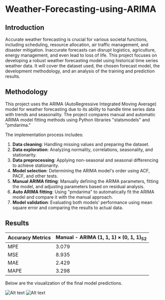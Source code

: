 # Weather-Forecasting-using-ARIMA
## Introduction

Accurate weather forecasting is crucial for various societal functions, including scheduling, resource allocation, air traffic management, and disaster mitigation. Inaccurate forecasts can disrupt logistics, agriculture, energy management, and even lead to loss of life. This project focuses on developing a robust weather forecasting model using historical time series weather data. It will cover the dataset used, the chosen forecast model, the development methodology, and an analysis of the training and prediction results.


## Methodology

This project uses the ARIMA (AutoRegressive Integrated Moving Average) model for weather forecasting due to its ability to handle time series data with trends and seasonality. The project compares manual and automatic ARIMA model fitting methods using Python libraries "statsmodels" and "pmdarima."

The implementation process includes:
1. **Data cleaning**: Handling missing values and preparing the dataset.
2. **Data exploration**: Analyzing normality, correlations, seasonality, and stationarity.
3. **Data preprocessing**: Applying non-seasonal and seasonal differencing to achieve stationarity.
4. **Model selection**: Determining the ARIMA model's order using ACF, PACF, and other tests.
5. **Manual ARIMA fitting**: Manually defining the ARIMA parameters, fitting the model, and adjusting parameters based on residual analysis.
6. **Auto ARIMA fitting**: Using "pmdarima" to automatically fit the ARIMA model and compare it with the manual approach.
7. **Model validation**: Evaluating both models' performance using mean square error and comparing the results to actual data.

## Results

| Accuracy Metrics       | Manual - ARIMA (1, 1, 1) × (0, 1, 1)<sub>52</sub>       |
|-----------------|----------------|
| MPE    | 3.079  |
| MSE    | 8.935  |
| MAE    | 2.429  |
| MAPE   | 3.298  |

Below are the visualization of the final model predictions.

![Alt text]()
![Alt text](URL)

